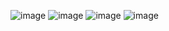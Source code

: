 ![image](https://drive.google.com/uc?export=view&id=1gUddVhdNihCSVKs6K2jqsJi6DuNjJzmT)
![image](https://drive.google.com/uc?export=view&id=1gdy9OXxp0cbL2ptLXuiqXyLfBs0jh_dp)
![image](https://drive.google.com/uc?export=view&id=1gOhgurWZgCnkvh4P3i_6rSwTO9OC6xCI)
![image](https://drive.google.com/uc?export=view&id=1gQl4vG5qVJ08DTe3U40mwnm8R2-dJOPF)
